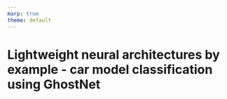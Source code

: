 ```yaml
---
marp: true
theme: default
---
```

<!-- Slides converted with Marp in VSCode -->

# Lightweight neural architectures by example - car model classification using GhostNet
